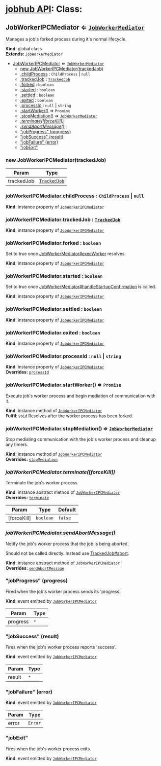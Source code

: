 # [jobhub API](README.md): Class:

<a name="JobWorkerIPCMediator"></a>

## JobWorkerIPCMediator ⇐ <code>[JobWorkerMediator](JobWorkerMediator.md#JobWorkerMediator)</code>
Manages a job's forked process during it's normal lifecycle.

**Kind**: global class  
**Extends:** <code>[JobWorkerMediator](JobWorkerMediator.md#JobWorkerMediator)</code>  

* [JobWorkerIPCMediator](JobWorkerIPCMediator.md#JobWorkerIPCMediator) ⇐ <code>[JobWorkerMediator](JobWorkerMediator.md#JobWorkerMediator)</code>
    * [new JobWorkerIPCMediator(trackedJob)](JobWorkerIPCMediator.md#JobWorkerIPCMediator)
    * [.childProcess](JobWorkerIPCMediator.md#JobWorkerIPCMediator+childProcess) : <code>ChildProcess</code> &#124; <code>null</code>
    * [.trackedJob](JobWorkerIPCMediator.md#JobWorkerMediator+trackedJob) : <code>[TrackedJob](TrackedJob.md#TrackedJob)</code>
    * [.forked](JobWorkerIPCMediator.md#JobWorkerMediator+forked) : <code>boolean</code>
    * [.started](JobWorkerIPCMediator.md#JobWorkerMediator+started) : <code>boolean</code>
    * [.settled](JobWorkerIPCMediator.md#JobWorkerMediator+settled) : <code>boolean</code>
    * [.exited](JobWorkerIPCMediator.md#JobWorkerMediator+exited) : <code>boolean</code>
    * [.processId](JobWorkerIPCMediator.md#JobWorkerMediator+processId) : <code>null</code> &#124; <code>string</code>
    * [.startWorker()](JobWorkerIPCMediator.md#JobWorkerMediator+startWorker) ⇒ <code>Promise</code>
    * [.stopMediation()](JobWorkerIPCMediator.md#JobWorkerMediator+stopMediation) ⇒ <code>[JobWorkerMediator](JobWorkerMediator.md#JobWorkerMediator)</code>
    * *[.terminate([forceKill])](JobWorkerIPCMediator.md#JobWorkerMediator+terminate)*
    * *[.sendAbortMessage()](JobWorkerIPCMediator.md#JobWorkerMediator+sendAbortMessage)*
    * ["jobProgress" (progress)](JobWorkerIPCMediator.md#JobWorkerMediator+event_jobProgress)
    * ["jobSuccess" (result)](JobWorkerIPCMediator.md#JobWorkerMediator+event_jobSuccess)
    * ["jobFailure" (error)](JobWorkerIPCMediator.md#JobWorkerMediator+event_jobFailure)
    * ["jobExit"](JobWorkerIPCMediator.md#JobWorkerMediator+event_jobExit)

<a name="new_JobWorkerIPCMediator_new"></a>

### new JobWorkerIPCMediator(trackedJob)

| Param | Type |
| --- | --- |
| trackedJob | <code>[TrackedJob](TrackedJob.md#TrackedJob)</code> | 

<a name="JobWorkerIPCMediator+childProcess"></a>

### jobWorkerIPCMediator.childProcess : <code>ChildProcess</code> &#124; <code>null</code>
**Kind**: instance property of <code>[JobWorkerIPCMediator](JobWorkerIPCMediator.md#JobWorkerIPCMediator)</code>  
<a name="JobWorkerMediator+trackedJob"></a>

### jobWorkerIPCMediator.trackedJob : <code>[TrackedJob](TrackedJob.md#TrackedJob)</code>
**Kind**: instance property of <code>[JobWorkerIPCMediator](JobWorkerIPCMediator.md#JobWorkerIPCMediator)</code>  
<a name="JobWorkerMediator+forked"></a>

### jobWorkerIPCMediator.forked : <code>boolean</code>
Set to true once [JobWorkerMediator#execWorker](JobWorkerMediator#execWorker) resolves.

**Kind**: instance property of <code>[JobWorkerIPCMediator](JobWorkerIPCMediator.md#JobWorkerIPCMediator)</code>  
<a name="JobWorkerMediator+started"></a>

### jobWorkerIPCMediator.started : <code>boolean</code>
Set to true once [JobWorkerMediator#handleStartupConfirmation](JobWorkerMediator#handleStartupConfirmation) is called.

**Kind**: instance property of <code>[JobWorkerIPCMediator](JobWorkerIPCMediator.md#JobWorkerIPCMediator)</code>  
<a name="JobWorkerMediator+settled"></a>

### jobWorkerIPCMediator.settled : <code>boolean</code>
**Kind**: instance property of <code>[JobWorkerIPCMediator](JobWorkerIPCMediator.md#JobWorkerIPCMediator)</code>  
<a name="JobWorkerMediator+exited"></a>

### jobWorkerIPCMediator.exited : <code>boolean</code>
**Kind**: instance property of <code>[JobWorkerIPCMediator](JobWorkerIPCMediator.md#JobWorkerIPCMediator)</code>  
<a name="JobWorkerMediator+processId"></a>

### jobWorkerIPCMediator.processId : <code>null</code> &#124; <code>string</code>
**Kind**: instance property of <code>[JobWorkerIPCMediator](JobWorkerIPCMediator.md#JobWorkerIPCMediator)</code>  
**Overrides:** <code>[processId](JobWorkerMediator.md#JobWorkerMediator+processId)</code>  
<a name="JobWorkerMediator+startWorker"></a>

### jobWorkerIPCMediator.startWorker() ⇒ <code>Promise</code>
Execute job's worker process and begin mediation of communication with it.

**Kind**: instance method of <code>[JobWorkerIPCMediator](JobWorkerIPCMediator.md#JobWorkerIPCMediator)</code>  
**Fulfil**: <code>void</code> Resolves after the worker process has been forked.  
<a name="JobWorkerMediator+stopMediation"></a>

### jobWorkerIPCMediator.stopMediation() ⇒ <code>[JobWorkerMediator](JobWorkerMediator.md#JobWorkerMediator)</code>
Stop mediating communication with the job's worker process and cleanup any timers.

**Kind**: instance method of <code>[JobWorkerIPCMediator](JobWorkerIPCMediator.md#JobWorkerIPCMediator)</code>  
**Overrides:** <code>[stopMediation](JobWorkerMediator.md#JobWorkerMediator+stopMediation)</code>  
<a name="JobWorkerMediator+terminate"></a>

### *jobWorkerIPCMediator.terminate([forceKill])*
Terminate the job's worker process.

**Kind**: instance abstract method of <code>[JobWorkerIPCMediator](JobWorkerIPCMediator.md#JobWorkerIPCMediator)</code>  
**Overrides:** <code>[terminate](JobWorkerMediator.md#JobWorkerMediator+terminate)</code>  

| Param | Type | Default |
| --- | --- | --- |
| [forceKill] | <code>boolean</code> | <code>false</code> | 

<a name="JobWorkerMediator+sendAbortMessage"></a>

### *jobWorkerIPCMediator.sendAbortMessage()*
Notify the job's worker process that the job is being aborted.

Should not be called directly. Instead use [TrackedJob#abort](TrackedJob.md#TrackedJob+abort).

**Kind**: instance abstract method of <code>[JobWorkerIPCMediator](JobWorkerIPCMediator.md#JobWorkerIPCMediator)</code>  
**Overrides:** <code>[sendAbortMessage](JobWorkerMediator.md#JobWorkerMediator+sendAbortMessage)</code>  
<a name="JobWorkerMediator+event_jobProgress"></a>

### "jobProgress" (progress)
Fired when the job's worker process sends its 'progress'.

**Kind**: event emitted by <code>[JobWorkerIPCMediator](JobWorkerIPCMediator.md#JobWorkerIPCMediator)</code>  

| Param | Type |
| --- | --- |
| progress | <code>\*</code> | 

<a name="JobWorkerMediator+event_jobSuccess"></a>

### "jobSuccess" (result)
Fires when the job's worker process reports 'success'.

**Kind**: event emitted by <code>[JobWorkerIPCMediator](JobWorkerIPCMediator.md#JobWorkerIPCMediator)</code>  

| Param | Type |
| --- | --- |
| result | <code>\*</code> | 

<a name="JobWorkerMediator+event_jobFailure"></a>

### "jobFailure" (error)
**Kind**: event emitted by <code>[JobWorkerIPCMediator](JobWorkerIPCMediator.md#JobWorkerIPCMediator)</code>  

| Param | Type |
| --- | --- |
| error | <code>Error</code> | 

<a name="JobWorkerMediator+event_jobExit"></a>

### "jobExit"
Fires when the job's worker process exits.

**Kind**: event emitted by <code>[JobWorkerIPCMediator](JobWorkerIPCMediator.md#JobWorkerIPCMediator)</code>  
